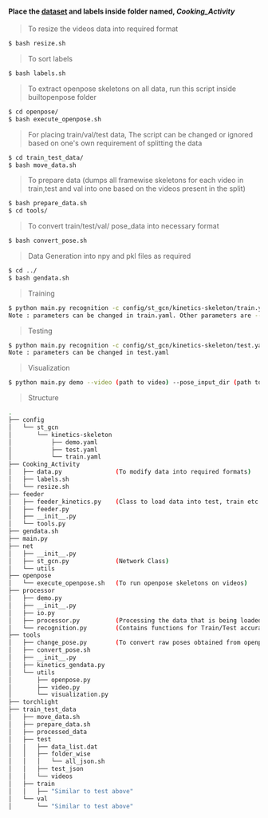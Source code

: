 
#### Place the [dataset](https://www.mpi-inf.mpg.de/departments/computer-vision-and-multimodal-computing/research/human-activity-recognition/mpii-cooking-activities-dataset/) and labels inside folder named, *Cooking_Activity*

> To resize the videos data into required format
```sh
$ bash resize.sh
```

> To sort labels
```sh
$ bash labels.sh
```

> To extract openpose skeletons on all data, run this script inside builtopenpose folder
```sh
$ cd openpose/  
$ bash execute_openpose.sh
```

> For placing train/val/test data, The script can be changed or ignored based on one's own requirement of splitting the data
```sh
$ cd train_test_data/
$ bash move_data.sh
```

> To prepare data (dumps all framewise skeletons for each video in train,test and val into one based on the videos present in the split)
```sh
$ bash prepare_data.sh
$ cd tools/
```

> To convert train/test/val/ pose_data into necessary format
```sh
$ bash convert_pose.sh
```

> Data Generation into npy and pkl files as required
```sh
$ cd ../
$ bash gendata.sh
```

> Training
```sh
$ python main.py recognition -c config/st_gcn/kinetics-skeleton/train.yaml --device 0 --batch_size 1
Note : parameters can be changed in train.yaml. Other parameters are --base_lr (val) --optimizer (eg. Adam). For using pretrained weights, --weights (path to weights) --ignore_weights (list of layers to ignore)
```


> Testing
```sh
$ python main.py recognition -c config/st_gcn/kinetics-skeleton/test.yaml --device 0 --batch_size 1 
Note : parameters can be changed in test.yaml
```
> Visualization
```sh
$ python main.py demo --video (path to video) --pose_input_dir (path to folder containing openpose skeletons) --output_dir (path to save the result video)
```


> Structure
```sh
.
├── config 
│   └── st_gcn
│       └── kinetics-skeleton
│           ├── demo.yaml
│           ├── test.yaml
│           └── train.yaml
├── Cooking_Activity
│   ├── data.py               (To modify data into required formats)
│   ├── labels.sh
│   └── resize.sh
├── feeder
│   ├── feeder_kinetics.py    (Class to load data into test, train etc. Problems might arise with torchloader due to memory)
│   ├── feeder.py             
│   ├── __init__.py
│   └── tools.py
├── gendata.sh                
├── main.py
├── net
│   ├── __init__.py
│   ├── st_gcn.py             (Network Class)
│   └── utils
├── openpose
│   └── execute_openpose.sh   (To run openpose skeletons on videos)
├── processor
│   ├── demo.py               
│   ├── __init__.py
│   ├── io.py
│   ├── processor.py          (Processing the data that is being loaded, includes all hyperparameters)
│   └── recognition.py        (Contains functions for Train/Test accuracy calculation functions etc)
├── tools
│   ├── change_pose.py        (To convert raw poses obtained from openpose into required format)
│   ├── convert_pose.sh
│   ├── __init__.py
│   ├── kinetics_gendata.py   
│   └── utils
│       ├── openpose.py
│       ├── video.py
│       └── visualization.py  
├── torchlight
├── train_test_data
│   ├── move_data.sh 
│   ├── prepare_data.sh
│   ├── processed_data
│   ├── test
│   │   ├── data_list.dat
│   │   ├── folder_wise
│   │   │   └── all_json.sh
│   │   ├── test_json
│   │   └── videos
│   ├── train
│   │   ├── "Similar to test above"
│   └── val
│       └── "Similar to test above"
    
```
